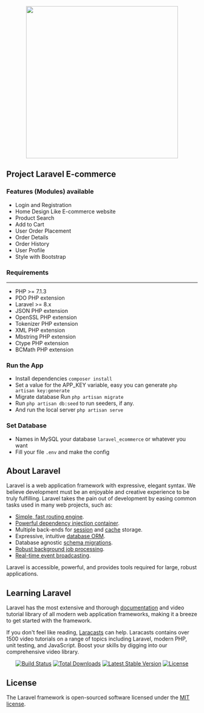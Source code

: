 <p align="center"><a href="https://micaeldie.com/" target="_blank"><img src="https://micaeldie.com/images/logo.png" width="400"></a></p>

## Project Laravel E-commerce

### Features (Modules) available

-   Login and Registration
-   Home Design Like E-commerce website
-   Product Search
-   Add to Cart
-   User Order Placement
-   Order Details
-   Order History
-   User Profile
-   Style with Bootstrap

### Requirements

---

-   PHP >= 7.1.3
-   PDO PHP extension
-   Laravel >= 8.x
-   JSON PHP extension
-   OpenSSL PHP extension
-   Tokenizer PHP extension
-   XML PHP extension
-   Mbstring PHP extension
-   Ctype PHP extension
-   BCMath PHP extension

### Run the App

-   Install dependencies `composer install`
-   Set a value for the APP_KEY variable, easy you can generate `php artisan key:generate`
-   Migrate database Run `php artisan migrate`
-   Run `php artisan db:seed` to run seeders, if any.
-   And run the local server `php artisan serve`

### Set Database

-   Names in MySQL your database `laravel_ecommerce` or whatever you want
-   Fill your file `.env` and make the config

## About Laravel

Laravel is a web application framework with expressive, elegant syntax. We believe development must be an enjoyable and creative experience to be truly fulfilling. Laravel takes the pain out of development by easing common tasks used in many web projects, such as:

-   [Simple, fast routing engine](https://laravel.com/docs/routing).
-   [Powerful dependency injection container](https://laravel.com/docs/container).
-   Multiple back-ends for [session](https://laravel.com/docs/session) and [cache](https://laravel.com/docs/cache) storage.
-   Expressive, intuitive [database ORM](https://laravel.com/docs/eloquent).
-   Database agnostic [schema migrations](https://laravel.com/docs/migrations).
-   [Robust background job processing](https://laravel.com/docs/queues).
-   [Real-time event broadcasting](https://laravel.com/docs/broadcasting).

Laravel is accessible, powerful, and provides tools required for large, robust applications.

## Learning Laravel

Laravel has the most extensive and thorough [documentation](https://laravel.com/docs) and video tutorial library of all modern web application frameworks, making it a breeze to get started with the framework.

If you don't feel like reading, [Laracasts](https://laracasts.com) can help. Laracasts contains over 1500 video tutorials on a range of topics including Laravel, modern PHP, unit testing, and JavaScript. Boost your skills by digging into our comprehensive video library.

<p align="center">
<a href="https://travis-ci.org/laravel/framework"><img src="https://travis-ci.org/laravel/framework.svg" alt="Build Status"></a>
<a href="https://packagist.org/packages/laravel/framework"><img src="https://img.shields.io/packagist/dt/laravel/framework" alt="Total Downloads"></a>
<a href="https://packagist.org/packages/laravel/framework"><img src="https://img.shields.io/packagist/v/laravel/framework" alt="Latest Stable Version"></a>
<a href="https://packagist.org/packages/laravel/framework"><img src="https://img.shields.io/packagist/l/laravel/framework" alt="License"></a>
</p>

## License

The Laravel framework is open-sourced software licensed under the [MIT license](https://opensource.org/licenses/MIT).
